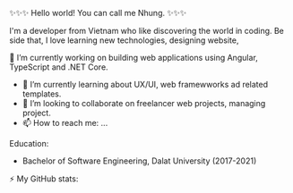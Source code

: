 ✨✨✨ Hello world! You can call me Nhung. ✨✨✨

I'm a developer from Vietnam who like discovering the world in coding. Be side that, I love learning new technologies, designing website, 

🔭 I’m currently working on building web applications using Angular, TypeScript and .NET Core.
- 🌱 I’m currently learning about UX/UI, web framewworks ad related templates.
- 👯 I’m looking to collaborate on freelancer web projects, managing project.
- 📫 How to reach me: ...

Education:
- Bachelor of Software Engineering, Dalat University (2017-2021)
  
⚡ My GitHub stats:
